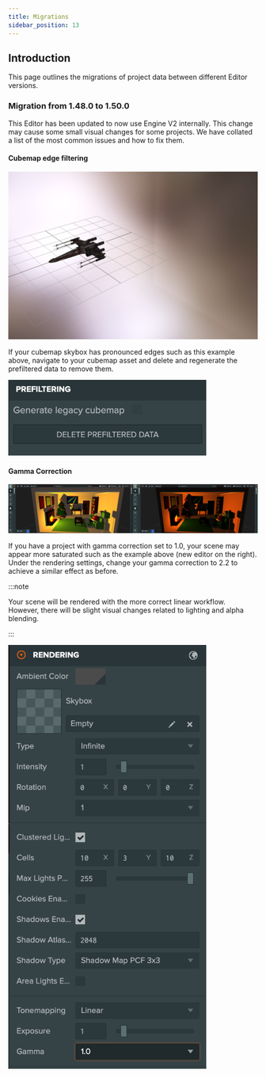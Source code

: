 ```yaml
---
title: Migrations
sidebar_position: 13
---
```


## Introduction

This page outlines the migrations of project data between different Editor versions.

### Migration from 1.48.0 to 1.50.0

This Editor has been updated to now use Engine V2 internally. This change may cause some small visual changes for some projects. We have collated a list of the most common issues and how to fix them.

#### Cubemap edge filtering

<img src='/img/user-manual/editor/editor-v2/edge-filter.png' width='600' />

If your cubemap skybox has pronounced edges such as this example above, navigate to your cubemap asset and delete and regenerate the prefiltered data to remove them.

<img src='/img/user-manual/editor/editor-v2/prefiltered-data.png' width='400' />

#### Gamma Correction

<img src='/img/user-manual/editor/editor-v2/gamma-compare.png' />

If you have a project with gamma correction set to 1.0, your scene may appear more saturated such as the example above (new editor on the right). Under the rendering settings, change your gamma correction to 2.2 to achieve a similar effect as before.

:::note

Your scene will be rendered with the more correct linear workflow. However, there will be slight visual changes related to lighting and alpha blending.

:::

<img src='/img/user-manual/editor/editor-v2/gamma-tonemap-settings.png' width='400' />
